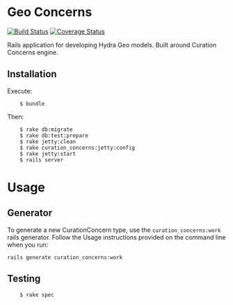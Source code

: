 # Geo Concerns
[![Build Status](https://travis-ci.org/jrgriffiniii/pcdm-geo-models.svg?branch=jrgriffiniii-issue-8)](https://travis-ci.org/jrgriffiniii/pcdm-geo-models)
[![Coverage Status](https://coveralls.io/repos/jrgriffiniii/pcdm-geo-models/badge.svg?branch=jrgriffiniii-issue-8&service=github)](https://coveralls.io/github/jrgriffiniii/pcdm-geo-models?branch=jrgriffiniii-issue-8)

Rails application for developing Hydra Geo models. Built around Curation Concerns engine.

## Installation

Execute:

```
    $ bundle
```

Then:

```
    $ rake db:migrate
    $ rake db:test:prepare
    $ rake jetty:clean
    $ rake curation_concerns:jetty:config
    $ rake jetty:start
    $ rails server
```

# Usage

## Generator

To generate a new CurationConcern type, use the `curation_concerns:work` rails generator.  Follow the Usage instructions provided on the command line when you run:

    rails generate curation_concerns:work

## Testing

```
    $ rake spec
```